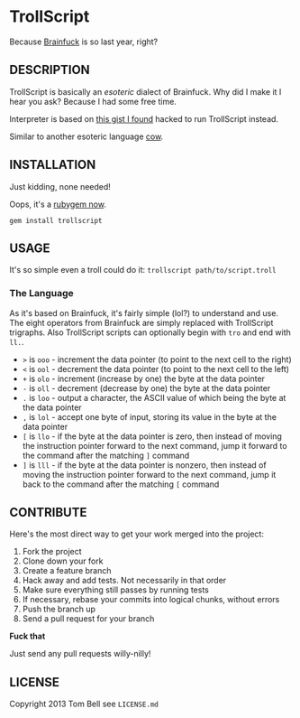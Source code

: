 # TrollScript

Because [Brainfuck](http://en.wikipedia.org/wiki/Brainfuck) is so last year, right?

## DESCRIPTION

TrollScript is basically an _esoteric_ dialect of Brainfuck. Why did I make it I hear you ask? Because I had some free time.

Interpreter is based on [this gist I found](https://gist.github.com/69910) hacked to run TrollScript instead.

Similar to another esoteric language [cow](http://www.bigzaphod.org/cow/).

## INSTALLATION

Just kidding, none needed!

Oops, it's a [rubygem now](https://rubygems.org/gems/trollscript).

`gem install trollscript`

## USAGE

It's so simple even a troll could do it: `trollscript path/to/script.troll`

### The Language

As it's based on Brainfuck, it's fairly simple (lol?) to understand and use.
The eight operators from Brainfuck are simply replaced with TrollScript
trigraphs. Also TrollScript scripts can optionally begin with `tro` and end
with `ll.`.

* `>` is `ooo` - increment the data pointer (to point to the next cell to the right)
* `<` is `ool` - decrement the data pointer (to point to the next cell to the left)
* `+` is `olo` - increment (increase by one) the byte at the data pointer
* `-` is `oll` - decrement (decrease by one) the byte at the data pointer
* `.` is `loo` - output a character, the ASCII value of which being the byte at the data pointer
* `,` is `lol` - accept one byte of input, storing its value in the byte at the data pointer
* `[` is `llo` - if the byte at the data pointer is zero, then instead of moving the instruction pointer forward to the next command, jump it forward to the command after the matching `]` command
* `]` is `lll` - if the byte at the data pointer is nonzero, then instead of moving the instruction pointer forward to the next command, jump it back to the command after the matching `[` command

## CONTRIBUTE

Here's the most direct way to get your work merged into the project:

1. Fork the project
2. Clone down your fork
3. Create a feature branch
4. Hack away and add tests. Not necessarily in that order
5. Make sure everything still passes by running tests
6. If necessary, rebase your commits into logical chunks, without errors
7. Push the branch up
8. Send a pull request for your branch

**Fuck that**

Just send any pull requests willy-nilly!

## LICENSE

Copyright 2013 Tom Bell see `LICENSE.md`

